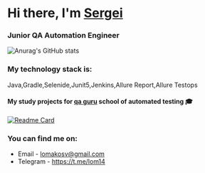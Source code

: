 <h1>Hi there, I'm <a href="(https://github.com/AlyonaEfros)" target="_blank">Sergei</a> 
<h3>Junior QA Automation Engineer</h3>

<!--
**SLomako/SLomako** is a ✨ _special_ ✨ repository because its `README.md` (this file) appears on your GitHub profile.
-->

![Anurag's GitHub stats](https://github-readme-stats.vercel.app/api?username=SLomako&show_icons=true&bg_color=00000000)

 ### My technology stack is:

Java,Gradle,Selenide,Junit5,Jenkins,Allure Report,Allure Testops

 #### My study projects for [qa guru](https://qa.guru/) school of automated testing  :mortar_board:
  

[![Readme Card](https://github-readme-stats.vercel.app/api/pin/?username=SLomakosv&repo=github-tester&theme=solarized-light)](https://github.com/Slomako/github-tester)

 
### You can find me on:

+  Email - lomakosv@gmail.com
+  Telegram - https://t.me/lom14
